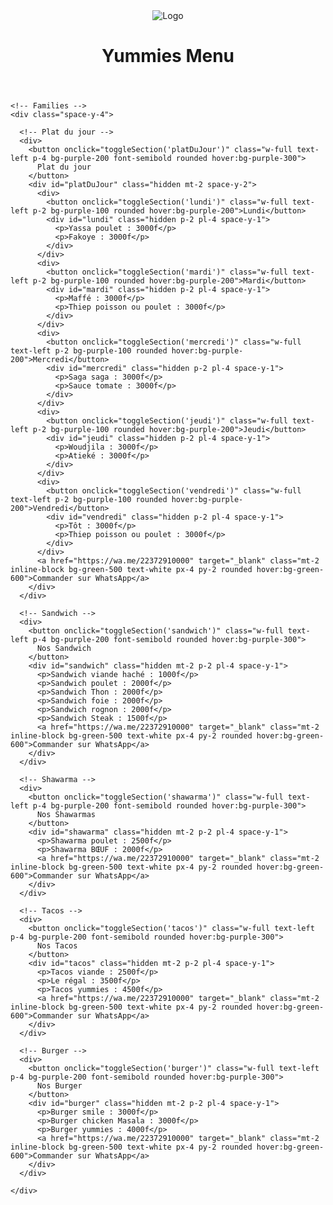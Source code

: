 <!DOCTYPE html>
<html lang="fr">
<head>
  <meta charset="UTF-8" />
  <meta name="viewport" content="width=device-width, initial-scale=1.0" />
  <title>Menu Yummies</title>
  <script src="https://cdn.tailwindcss.com"></script>
  <link rel="icon" href="logo.png" type="image/png" />
</head>
<body class="bg-gray-50 font-sans">

  <!-- Header -->
  <header class="bg-purple-600 text-white p-4 flex items-center justify-between">
    <div class="flex items-center gap-2">
      <img src="logo.png" alt="Logo" class="h-12 w-12 object-contain">
      <h1 class="text-2xl font-bold">Yummies Menu</h1>
    </div>
  </header>

  <main class="p-4 max-w-3xl mx-auto">

    <!-- Families -->
    <div class="space-y-4">
      
      <!-- Plat du jour -->
      <div>
        <button onclick="toggleSection('platDuJour')" class="w-full text-left p-4 bg-purple-200 font-semibold rounded hover:bg-purple-300">
          Plat du jour
        </button>
        <div id="platDuJour" class="hidden mt-2 space-y-2">
          <div>
            <button onclick="toggleSection('lundi')" class="w-full text-left p-2 bg-purple-100 rounded hover:bg-purple-200">Lundi</button>
            <div id="lundi" class="hidden p-2 pl-4 space-y-1">
              <p>Yassa poulet : 3000f</p>
              <p>Fakoye : 3000f</p>
            </div>
          </div>
          <div>
            <button onclick="toggleSection('mardi')" class="w-full text-left p-2 bg-purple-100 rounded hover:bg-purple-200">Mardi</button>
            <div id="mardi" class="hidden p-2 pl-4 space-y-1">
              <p>Maffé : 3000f</p>
              <p>Thiep poisson ou poulet : 3000f</p>
            </div>
          </div>
          <div>
            <button onclick="toggleSection('mercredi')" class="w-full text-left p-2 bg-purple-100 rounded hover:bg-purple-200">Mercredi</button>
            <div id="mercredi" class="hidden p-2 pl-4 space-y-1">
              <p>Saga saga : 3000f</p>
              <p>Sauce tomate : 3000f</p>
            </div>
          </div>
          <div>
            <button onclick="toggleSection('jeudi')" class="w-full text-left p-2 bg-purple-100 rounded hover:bg-purple-200">Jeudi</button>
            <div id="jeudi" class="hidden p-2 pl-4 space-y-1">
              <p>Woudjila : 3000f</p>
              <p>Atieké : 3000f</p>
            </div>
          </div>
          <div>
            <button onclick="toggleSection('vendredi')" class="w-full text-left p-2 bg-purple-100 rounded hover:bg-purple-200">Vendredi</button>
            <div id="vendredi" class="hidden p-2 pl-4 space-y-1">
              <p>Tôt : 3000f</p>
              <p>Thiep poisson ou poulet : 3000f</p>
            </div>
          </div>
          <a href="https://wa.me/22372910000" target="_blank" class="mt-2 inline-block bg-green-500 text-white px-4 py-2 rounded hover:bg-green-600">Commander sur WhatsApp</a>
        </div>
      </div>

      <!-- Sandwich -->
      <div>
        <button onclick="toggleSection('sandwich')" class="w-full text-left p-4 bg-purple-200 font-semibold rounded hover:bg-purple-300">
          Nos Sandwich
        </button>
        <div id="sandwich" class="hidden mt-2 p-2 pl-4 space-y-1">
          <p>Sandwich viande haché : 1000f</p>
          <p>Sandwich poulet : 2000f</p>
          <p>Sandwich Thon : 2000f</p>
          <p>Sandwich foie : 2000f</p>
          <p>Sandwich rognon : 2000f</p>
          <p>Sandwich Steak : 1500f</p>
          <a href="https://wa.me/22372910000" target="_blank" class="mt-2 inline-block bg-green-500 text-white px-4 py-2 rounded hover:bg-green-600">Commander sur WhatsApp</a>
        </div>
      </div>

      <!-- Shawarma -->
      <div>
        <button onclick="toggleSection('shawarma')" class="w-full text-left p-4 bg-purple-200 font-semibold rounded hover:bg-purple-300">
          Nos Shawarmas
        </button>
        <div id="shawarma" class="hidden mt-2 p-2 pl-4 space-y-1">
          <p>Shawarma poulet : 2500f</p>
          <p>Shawarma BŒUF : 2000f</p>
          <a href="https://wa.me/22372910000" target="_blank" class="mt-2 inline-block bg-green-500 text-white px-4 py-2 rounded hover:bg-green-600">Commander sur WhatsApp</a>
        </div>
      </div>

      <!-- Tacos -->
      <div>
        <button onclick="toggleSection('tacos')" class="w-full text-left p-4 bg-purple-200 font-semibold rounded hover:bg-purple-300">
          Nos Tacos
        </button>
        <div id="tacos" class="hidden mt-2 p-2 pl-4 space-y-1">
          <p>Tacos viande : 2500f</p>
          <p>Le régal : 3500f</p>
          <p>Tacos yummies : 4500f</p>
          <a href="https://wa.me/22372910000" target="_blank" class="mt-2 inline-block bg-green-500 text-white px-4 py-2 rounded hover:bg-green-600">Commander sur WhatsApp</a>
        </div>
      </div>

      <!-- Burger -->
      <div>
        <button onclick="toggleSection('burger')" class="w-full text-left p-4 bg-purple-200 font-semibold rounded hover:bg-purple-300">
          Nos Burger
        </button>
        <div id="burger" class="hidden mt-2 p-2 pl-4 space-y-1">
          <p>Burger smile : 3000f</p>
          <p>Burger chicken Masala : 3000f</p>
          <p>Burger yummies : 4000f</p>
          <a href="https://wa.me/22372910000" target="_blank" class="mt-2 inline-block bg-green-500 text-white px-4 py-2 rounded hover:bg-green-600">Commander sur WhatsApp</a>
        </div>
      </div>

    </div>
  </main>

  <script>
    function toggleSection(id) {
      const section = document.getElementById(id);
      section.classList.toggle('hidden');
    }
  </script>
</body>
</html>
